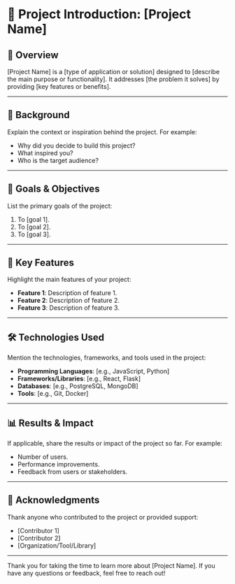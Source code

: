 # 🌟 Project Introduction: [Project Name]

## 📌 Overview

[Project Name] is a [type of application or solution] designed to [describe the main purpose or functionality]. It addresses [the problem it solves] by providing [key features or benefits].

---

## 📝 Background

Explain the context or inspiration behind the project. For example:

- Why did you decide to build this project?
- What inspired you?
- Who is the target audience?

---

## 🚀 Goals & Objectives

List the primary goals of the project:

1. To [goal 1].
2. To [goal 2].
3. To [goal 3].

---

## 🎯 Key Features

Highlight the main features of your project:

- **Feature 1**: Description of feature 1.
- **Feature 2**: Description of feature 2.
- **Feature 3**: Description of feature 3.

---

## 🛠️ Technologies Used

Mention the technologies, frameworks, and tools used in the project:

- **Programming Languages**: [e.g., JavaScript, Python]
- **Frameworks/Libraries**: [e.g., React, Flask]
- **Databases**: [e.g., PostgreSQL, MongoDB]
- **Tools**: [e.g., Git, Docker]

---

## 📊 Results & Impact

If applicable, share the results or impact of the project so far. For example:

- Number of users.
- Performance improvements.
- Feedback from users or stakeholders.

---

## 🙌 Acknowledgments

Thank anyone who contributed to the project or provided support:

- [Contributor 1]
- [Contributor 2]
- [Organization/Tool/Library]

---

Thank you for taking the time to learn more about [Project Name]. If you have any questions or feedback, feel free to reach out!
